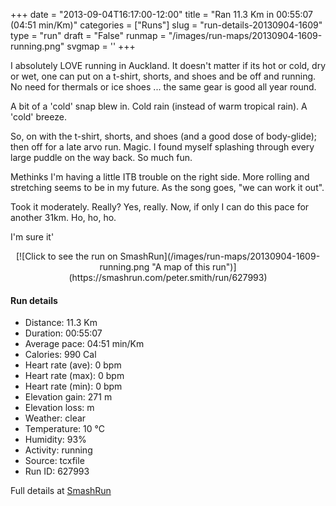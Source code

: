 +++
date = "2013-09-04T16:17:00-12:00"
title = "Ran 11.3 Km in 00:55:07 (04:51 min/Km)"
categories = ["Runs"]
slug = "run-details-20130904-1609"
type = "run"
draft = "False"
runmap = "/images/run-maps/20130904-1609-running.png"
svgmap = '<polyline points="0 56, 1 57, 2 60, 2 60, 8 55, 12 50, 19 48, 24 50, 27 47, 28 45, 33 44, 35 45, 41 45, 45 46, 54 53, 58 55, 62 56, 66 56, 68 56, 71 56, 80 53, 82 51, 89 52, 92 54, 96 52, 100 48, 97 44, 97 40, 97 40, 98 44, 100 49, 97 52, 92 54, 90 53, 89 53, 83 51, 79 53, 73 55, 68 56, 63 56, 56 54, 47 47, 44 46, 37 45, 31 45, 28 45, 27 47, 24 50, 19 48, 16 49, 11 52, 6 57, 3 59">'
+++

I absolutely LOVE running in Auckland. It doesn't matter if its hot or cold, dry or wet, one can put on a t-shirt, shorts, and shoes and be off and running. No need for thermals or ice shoes ... the same gear is good all year round. 

A bit of a 'cold' snap blew in.  Cold rain (instead of warm tropical rain). A 'cold' breeze. 

So, on with the t-shirt, shorts, and shoes (and a good dose of body-glide); then off for a late arvo run. Magic. I found myself splashing through every large puddle on the way back. So much fun. 

Methinks I'm having a little ITB trouble on the right side. More rolling and stretching seems to be in my future. As the song goes, "we can work it out". 

Took it moderately. Really? Yes, really. Now, if only I can do this pace for another 31km. Ho, ho, ho. 

I'm sure it'

<!--more-->

<center>
[![Click to see the run on SmashRun](/images/run-maps/20130904-1609-running.png "A map of this run")](https://smashrun.com/peter.smith/run/627993)
</center>

#### Run details

* Distance: 11.3 Km
* Duration: 00:55:07
* Average pace: 04:51 min/Km
* Calories: 990 Cal
* Heart rate (ave): 0 bpm
* Heart rate (max): 0 bpm
* Heart rate (min): 0 bpm
* Elevation gain: 271 m
* Elevation loss:  m
* Weather: clear
* Temperature: 10 &deg;C
* Humidity: 93%
* Activity: running
* Source: tcxfile
* Run ID: 627993

Full details at [SmashRun](https://smashrun.com/peter.smith/run/627993)